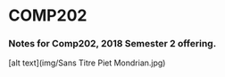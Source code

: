 # COMP202

### Notes for Comp202, 2018 Semester 2 offering.


[alt text](img/Sans Titre Piet Mondrian.jpg)
